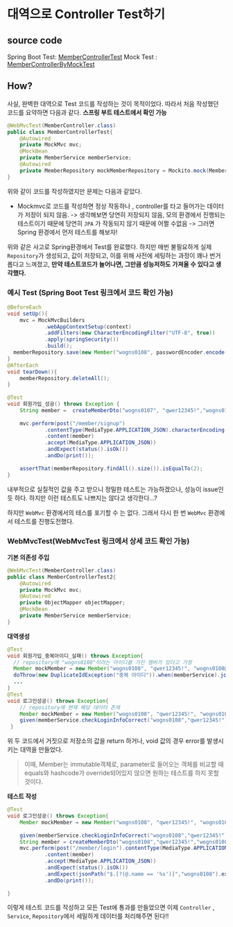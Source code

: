 # 대역으로 Controller Test하기
## source code
Spring Boot Test: [MemberControllerTest](https://github.com/jayjaehunchoi/JavaStudy/blob/main/SpringBootProject/Test/MemberControllerTest.java)
Mock Test : [MemberControllerByMockTest](https://github.com/jayjaehunchoi/JavaStudy/blob/main/SpringBootProject/Test/MemberControllerTest2.java)
## How?
사실, 완벽한 대역으로 Test 코드를 작성하는 것이 목적이었다. 따라서 처음 작성했던 코드를 요약하면 다음과 같다. 
**스프링 부트 테스트에서 확인 가능**
```java
@WebMvcTest(MemberController.class)
public class MemberControllerTest{
	@Autowired
	private MockMvc mvc;
	@MockBean
	private MemberService memberService;
	@Autowired
	private MemberRepository mockMemberRepository = Mockito.mock(MemberRepository.class);
}
```
위와 같이 코드를 작성하였지만 문제는 다음과 같았다.
* Mockmvc로 코드를 작성하면 정상 작동하나 , controller를 타고 들어가는 데이터가 저장이 되지 않음. 
-> 생각해보면 당연히 저장되지 않음, 모의 환경에서 진행되는 테스트이기 때문에 당연히 ```JPA``` 가 작동되지 않기 때문에 어쩔 수없음
-> 그러면 Spring 환경에서 먼저 테스트를 해보자!

위와 같은 사고로 Spring환경에서 Test를 완료했다. 하지만 매번 불필요하게 실제 ```Repository```가 생성되고,  값이 저장되고, 이를 위해 사전에 세팅하는 과정이 꽤나 번거롭다고 느껴졌고,
**만약 테스트코드가 늘어나면, 그만큼 성능저하도 가져올 수 있다고 생각했다.**
### 예시 Test (Spring Boot Test 링크에서 코드 확인 가능)
```java
@BeforeEach  
void setUp(){  
    mvc = MockMvcBuilders  
            .webAppContextSetup(context)  
            .addFilters(new CharacterEncodingFilter("UTF-8", true))  
            .apply(springSecurity())  
            .build();  
  memberRepository.save(new Member("wogns0108", passwordEncoder.encode("qwer12345!") ,"wogns0108@naver.com",25));  
}
@AfterEach  
void tearDown(){  
    memberRepository.deleteAll();  
}  
  
@Test  
void 회원가입_성공() throws Exception {  
    String member =  createMemberDto("wogns0107", "qwer12345!","wogns0108@nate.com");  
  
	mvc.perform(post("/member/signup")  
            .contentType(MediaType.APPLICATION_JSON).characterEncoding(StandardCharsets.UTF_8)  
            .content(member)  
            .accept(MediaType.APPLICATION_JSON))  
            .andExpect(status().isOk())  
            .andDo(print());  
  
    assertThat(memberRepository.findAll().size()).isEqualTo(2);  
}
```
내부적으로 실질적인 값을 주고 받으니 정밀한 테스트는 가능하겠으나, 성능이 issue인 듯 하다. 하지만 이런 테스트도 나쁘지는 않다고 생각한다...? 

하지만 ```WebMvc``` 환경에서의 테스를 포기할 수 는 없다. 그래서 다시 한 번 ```WebMvc``` 환경에서 테스트를 진행도전했다.

 ### WebMvcTest(WebMvcTest 링크에서 상세 코드 확인 가능)
**기본 의존성 주입**
```java
@WebMvcTest(MemberController.class)
public class MemberControllerTest2{
	@Autowired  
	private MockMvc mvc;  
	@Autowired  
	private ObjectMapper objectMapper;  
	@MockBean  
	private MemberService memberService;
}
```
**대역생성**
```java
@Test  
void 회원가입_중복아이디_실패() throws Exception{  
  // repository에 "wogns0108"이라는 아이디를 가진 멤버가 있다고 가정  
  Member mockMember = new Member("wogns0108", "qwer12345!", "wogns0108@gmail.com", 25);  
  doThrow(new DuplicateIdException("중복 아이디")).when(memberService).join(mockMember);  
  ...
}
@Test  
void 로그인성공() throws Exception{  
	// repository에 현재 해당 데이터 존재
    Member mockMember = new Member("wogns0108", "qwer12345!", "wogns0108@naver.com", 25);  
    given(memberService.checkLoginInfoCorrect("wogns0108","qwer12345!")).willReturn(mockMember);
 }
```
위 두 코드에서 거짓으로 저장소의 값을 return 하거나, void 값의 경우 error를 발생시키는 대역을 만들었다.
> 이때, Member는 immutable객체로, parameter로 들어오는 객체를 비교할 때 equals와 hashcode가 override되어있지 않으면 원하는 테스트를 하지 못할 것이다.

**테스트 작성**
```java
@Test  
void 로그인성공() throws Exception{  
    Member mockMember = new Member("wogns0108", "qwer12345!", "wogns0108@naver.com", 25);  
  
	given(memberService.checkLoginInfoCorrect("wogns0108","qwer12345!")).willReturn(mockMember);  
	String member = createMemberDto("wogns0108","qwer12345!","wogns0108@naver.com");  
	mvc.perform(post("/member/login").contentType(MediaType.APPLICATION_JSON)  
            .content(member)  
            .accept(MediaType.APPLICATION_JSON))  
            .andExpect(status().isOk())  
            .andExpect(jsonPath("$.[?(@.name == '%s')]","wogns0108").exists())  
            .andDo(print());  
  
}
```
이렇게 테스트 코드를 작성하고 모든 Test에 통과를 만들었으면 이제 ```Controller``` , ```Service```, ```Repository```에서 세밀하게 데이터를 처리해주면 된다!!
